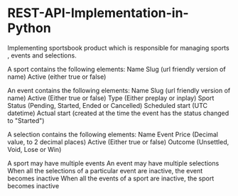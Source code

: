 # REST-API-Implementation-in-Python

Implementing sportsbook product which is responsible for managing sports , events and selections.

A sport contains the following elements:
Name
Slug (url friendly version of name)
Active (either true or false)

An event contains the following elements:
Name
Slug (url friendly version of name)
Active (Either true or false)
Type (Either preplay or inplay)
Sport
Status (Pending, Started, Ended or Cancelled)
Scheduled start (UTC datetime)
Actual start (created at the time the event has the status changed to "Started")

A selection contains the following elements:
Name
Event
Price (Decimal value, to 2 decimal places)
Active (Either true or false)
Outcome (Unsettled, Void, Lose or Win)

A sport may have multiple events
An event may have multiple selections
When all the selections of a particular event are inactive, the event becomes inactive
When all the events of a sport are inactive, the sport becomes inactive
